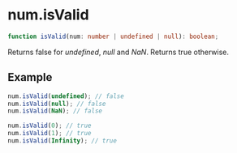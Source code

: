 # num.isValid

```ts
function isValid(num: number | undefined | null): boolean;
```

Returns false for _undefined_, _null_ and _NaN_. Returns true otherwise.

## Example

```ts
num.isValid(undefined); // false
num.isValid(null); // false
num.isValid(NaN); // false
```

```ts
num.isValid(0); // true
num.isValid(1); // true
num.isValid(Infinity); // true
```
